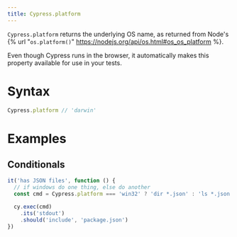 ```yaml
---
title: Cypress.platform
---
```


`Cypress.platform` returns the underlying OS name, as returned from Node's {% url "`os.platform()`" https://nodejs.org/api/os.html#os_os_platform %}.

Even though Cypress runs in the browser, it automatically makes this property available for use in your tests.

# Syntax

```javascript
Cypress.platform // 'darwin'
```

# Examples

## Conditionals

```javascript
it('has JSON files', function () {
  // if windows do one thing, else do another
  const cmd = Cypress.platform === 'win32' ? 'dir *.json' : 'ls *.json'

  cy.exec(cmd)
    .its('stdout')
    .should('include', 'package.json')
})
```
